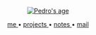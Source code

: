 <p align="center">
  <a href="https://itspedro.github.io">
    <picture>
      <img src="https://itspedro.github.io/age/age-badge.svg" alt="Pedro's age" />
    </picture>
  <a>
</p>

<p align="center">
  <samp>
    <a href="https://www.linkedin.com/in/itspedro/">
      me
    </a>
    •
    <a href="https://github.com/itspedro?tab=repositories&q=&type=&language=&sort=stargazers">
      projects
    </a>
    •
    <a href="https://pedro-reis.vercel.app/notas">
      notes
    </a>
    •
    <a href="mailto:preis.ctt@gmail.com">
      mail
    </a>
  </samp>
<p>
